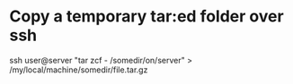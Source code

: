 Copy a temporary tar:ed folder over ssh
=======================================

   ssh user@server "tar zcf - /somedir/on/server" > /my/local/machine/somedir/file.tar.gz